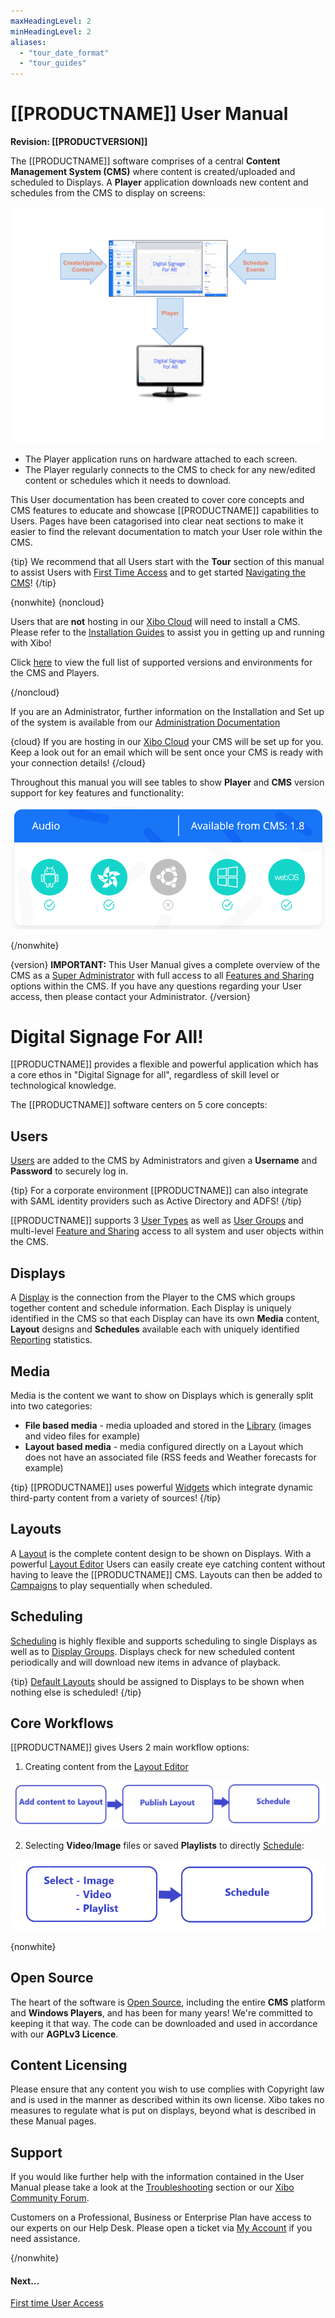 ```yaml
---
maxHeadingLevel: 2
minHeadingLevel: 2
aliases:
  - "tour_date_format"
  - "tour_guides"
---
```


# [[PRODUCTNAME]] User Manual

**Revision: [[PRODUCTVERSION]]**

The [[PRODUCTNAME]] software comprises of a central **Content Management System (CMS)** where content is created/uploaded and scheduled to Displays. A **Player** application downloads new content and schedules from the CMS to display on screens:

![System Architecture](img/v4_tour_system_architecture.png)

- The Player application runs on hardware attached to each screen.
- The Player regularly connects to the CMS to check for any new/edited content or schedules which it needs to download.

This User documentation has been created to cover core concepts and CMS features to educate and showcase [[PRODUCTNAME]] capabilities to Users. Pages have been catagorised into clear neat sections to make it easier to find the relevant documentation to match your User role within the CMS.

{tip}
We recommend that all Users start with the **Tour** section of this manual to assist Users with [First Time Access](tour_user_access.html) and to get started [Navigating the CMS](tour_cms_navigation.html)!
{/tip}

{nonwhite}
{noncloud}

Users that are **not** hosting in our [Xibo Cloud](/hosting) will need to install a CMS. Please refer to the [Installation Guides](/docs/setup/cms-installation-guides.html) to assist you in getting up and running with Xibo!

Click [here](/docs/setup/supported-versions-and-environments.html) to view the full list of supported versions and environments for the CMS and Players.

{/noncloud}


If you are an Administrator, further information on the Installation and Set up of the system is available from our [Administration Documentation](/docs/setup/)

{cloud}
If you are hosting in our [Xibo Cloud](/docs/setup/xibo-in-the-cloud.html) your CMS will be set up for you. Keep a look out for an email which will be sent once your CMS is ready with your connection details!
{/cloud}

Throughout this manual you will see tables to show **Player** and **CMS** version support for key features and functionality:

![Feature Category Table](img/v4_tour_feature_category_table.png)

{/nonwhite}

{version}
**IMPORTANT:** This User Manual gives a complete overview of the CMS as a [Super Administrator](/manual/en/users_administration.html#content-super-admin-user) with full access to all [Features and Sharing](users_features_and_sharing.html) options within the CMS. If you have any questions regarding your User access, then please contact your Administrator.
{/version}

# Digital Signage For All!

[[PRODUCTNAME]] provides a flexible and powerful application which has a core ethos in "Digital Signage for all", regardless of skill level or technological knowledge.

The [[PRODUCTNAME]] software centers on 5 core concepts:

## Users

[Users](users_administration.html) are added to the CMS by Administrators and given a **Username** and **Password** to securely log in.

{tip}
For a corporate environment [[PRODUCTNAME]] can also integrate with SAML identity providers such as Active Directory and ADFS!
{/tip}

[[PRODUCTNAME]] supports 3 [User Types](users_administration.html#content-user-types) as well as [User Groups](users_groups.html) and multi-level [Feature and Sharing](users_features_and_sharing.html) access to all system and user objects within the CMS.

## Displays

A [Display](displays.html) is the connection from the Player to the CMS which groups together content and schedule information. Each Display is uniquely identified in the CMS so that each Display can have its own **Media** content, **Layout** designs and **Schedules** available each with uniquely identified [Reporting](displays_metrics.html) statistics.

## Media

Media is the content we want to show on Displays which is generally split into two categories:

- **File based media** - media uploaded and stored in the [Library](media_library.html) (images and video files for example)
- **Layout based media** - media configured directly on a Layout which does not have an associated file (RSS feeds and Weather forecasts for example)

{tip}
[[PRODUCTNAME]] uses powerful [Widgets](layouts_editor.html#content-widgets) which integrate dynamic third-party content from a variety of sources!
{/tip}

## Layouts

A [Layout](layouts.html) is the complete content design to be shown on Displays.  With a powerful [Layout Editor](layouts_editor.html) Users can easily create eye catching content without having to leave the [[PRODUCTNAME]] CMS. Layouts can then be added to [Campaigns](layouts_campaigns.html) to play sequentially when scheduled.

## Scheduling

[Scheduling](scheduling_events.html) is highly flexible and supports scheduling to single Displays as well as to [Display Groups](displays_groups.html). Displays check for new scheduled content periodically and will download new items in advance of playback. 

{tip}
[Default Layouts](displays.html#content-default-layout) should be assigned to Displays to be shown when nothing else is scheduled!
{/tip}

## Core Workflows

[[PRODUCTNAME]] gives Users 2 main workflow options:

1. Creating content from the [Layout Editor](layouts_editor.html)

![Workflow 1](img/v4_tour_workflow_1.png)

2. Selecting **Video**/**Image** files or saved **Playlists** to directly [Schedule](scheduling_events.html#content-media-scheduling):

![Workflow 2](img/v4_tour_workflow_2.png)

{nonwhite}

## Open Source

The heart of the software is [Open Source](/open-source), including the entire **CMS** platform and **Windows Players**, and has been for many years! We're committed to keeping it that way. The code can be downloaded and used in accordance with our **AGPLv3 Licence**.

## Content Licensing

Please ensure that any content you wish to use complies with Copyright law and is used in the manner as described within its own license. Xibo takes no measures to regulate what is put on displays, beyond what is described in these Manual pages.

## Support

If you would like further help with the information contained in the User Manual please take a look at the [Troubleshooting](troubleshooting.html) section or our [Xibo Community Forum](https://community.xibo.org.uk/).

Customers on a Professional, Business or Enterprise Plan have access to our experts on our Help Desk. Please open a ticket via [My Account](https://xibosignage.com/my-account/tickets?open=true) if you need assistance.

{/nonwhite}

#### Next...

[First time User Access](tour_user_access.html)
